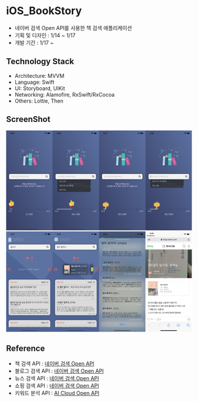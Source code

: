 # iOS_BookStory
* 네이버 검색 Open API를 사용한 책 검색 애플리케이션
* 기획 및 디자인 : 1/14 ~ 1/17
* 개발 기간 : 1/17 ~

## Technology Stack
* Architecture: MVVM
* Language: Swift
* UI: Storyboard, UIKit
* Networking: Alamofire, RxSwift/RxCocoa
* Others: Lottie, Then

## ScreenShot
<img src="./screen-1.png" width=1000 />

<img src="./screen-3.png" width=1000 />

## Reference
* 책 검색 API : [네이버 검색 Open API](https://developers.naver.com/docs/search/book/)
* 블로그 검색 API : [네이버 검색 Open API](https://developers.naver.com/docs/search/blog/)
* 뉴스 검색 API : [네이버 검색 Open API](https://developers.naver.com/docs/search/news/)
* 쇼핑 검색 API : [네이버 검색 Open API](https://developers.naver.com/docs/search/shopping/)
* 키워드 분석 API : [AI Cloud Open API](https://www.saltlux.ai/)
